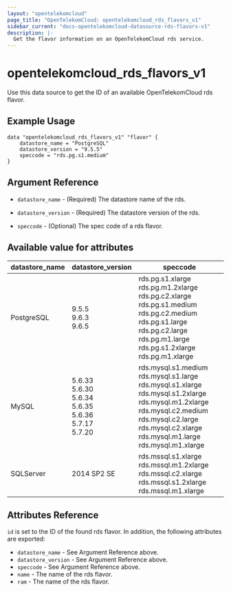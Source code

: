 ```yaml
---
layout: "opentelekomcloud"
page_title: "OpenTelekomCloud: opentelekomcloud_rds_flavors_v1"
sidebar_current: "docs-opentelekomcloud-datasource-rds-flavors-v1"
description: |-
  Get the flavor information on an OpenTelekomCloud rds service.
---
```


# opentelekomcloud\_rds\_flavors\_v1

Use this data source to get the ID of an available OpenTelekomCloud rds flavor.

## Example Usage

```hcl
data "opentelekomcloud_rds_flavors_v1" "flavor" {
    datastore_name = "PostgreSQL"
    datastore_version = "9.5.5"
    speccode = "rds.pg.s1.medium"
}
```

## Argument Reference

* `datastore_name` - (Required) The datastore name of the rds.

* `datastore_version` - (Required) The datastore version of the rds.

* `speccode` - (Optional) The spec code of a rds flavor.

## Available value for attributes

datastore_name | datastore_version | speccode
---- | --- | ---
PostgreSQL | 9.5.5 <br> 9.6.3 <br> 9.6.5| rds.pg.s1.xlarge rds.pg.m1.2xlarge rds.pg.c2.xlarge rds.pg.s1.medium rds.pg.c2.medium rds.pg.s1.large rds.pg.c2.large rds.pg.m1.large rds.pg.s1.2xlarge rds.pg.m1.xlarge
MySQL| 5.6.33 <br>5.6.30  <br>5.6.34 <br>5.6.35 <br>5.6.36 <br>5.7.17 <br>5.7.20| rds.mysql.s1.medium rds.mysql.s1.large rds.mysql.s1.xlarge rds.mysql.s1.2xlarge rds.mysql.m1.2xlarge rds.mysql.c2.medium rds.mysql.c2.large rds.mysql.c2.xlarge rds.mysql.m1.large rds.mysql.m1.xlarge
SQLServer| 2014 SP2 SE | rds.mssql.s1.xlarge rds.mssql.m1.2xlarge rds.mssql.c2.xlarge rds.mssql.s1.2xlarge rds.mssql.m1.xlarge


## Attributes Reference

`id` is set to the ID of the found rds flavor. In addition, the following attributes
are exported:

* `datastore_name` - See Argument Reference above.
* `datastore_version` - See Argument Reference above.
* `speccode` - See Argument Reference above.
* `name` - The name of the rds flavor.
* `ram` - The name of the rds flavor.
